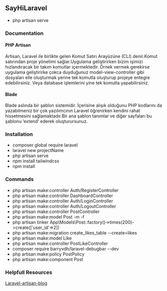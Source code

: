 ## SayHiLaravel
* php artisan serve

### Documentation
#### PHP Artisan
Artisan, Laravel ile birlikte gelen Komut Satırı Arayüzüne (CLI) denir.Komut satırından proje yönetimi sağlar.Uygulama geliştirirken bizim işimizi hızlandıracak bir takım komutlar içermektedir.
Örnek vermek gerekirse uygulama geliştirirke çokca duyduğunuz model-view-controller gibi dosyaları elle oluşturmak yerine tek komutla oluşturup projeye entegre edebilirsiniz. Veya database işlemlerini yine tek komutla yapabilirsiniz.
#### Blade
Blade aslında bir şablon sistemidir. İçerisine alışık olduğunu PHP kodlarını da yazabilmeniz bir çok yazılımcının Laravel öğrenirken kendini rahat hissetmesini sağlamaktadır.Bir ana şablon tanımlar ve diğer sayfaları bu şablonu ‘extend’ ederek oluşturursunuz.

### Installation
- composer global require laravel
- laravel new projectName
- php artisan serve
- npm install tailwindcss
- npm install

### Commands
- php artisan make:controller Auth/RegisterController
- php artisan make:controller DashboardController
- php artisan make:controller Auth/LoginController
- php artisan make:controller Auth/LogoutController
- php artisan make:controller PostController
- php artisan make:model Post -m -f
- php artisan tinker App\Models\Post::factory()->times(200)->create(['user_id'=>2])
- php artisan make:migration create_likes_table --create=likes
- php artisan make:model Like
- php artisan make:controller PostLikeController
- composer require barryvdh/laravel-debugbar --dev
- php artisan make:policy PostPolicy
- php artisan make:component Post

### Helpfull Resources
[Laravel-artisan-blog](https://www.yasird.com/laravel-5-artisan-nedir/)